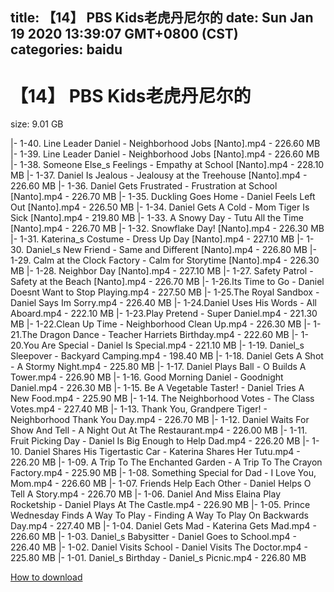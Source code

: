 
title: 【14】 PBS Kids老虎丹尼尔的
date: Sun Jan 19 2020 13:39:07 GMT+0800 (CST)    
categories: baidu
---

# 【14】 PBS Kids老虎丹尼尔的
size: 9.01 GB
 
 
|- 1-40. Line Leader Daniel - Neighborhood Jobs [Nanto].mp4 - 226.60 MB
|- 1-39. Line Leader Daniel - Neighborhood Jobs [Nanto].mp4 - 226.60 MB
|- 1-38. Someone Else_s Feelings - Empathy at School [Nanto].mp4 - 228.10 MB
|- 1-37. Daniel Is Jealous - Jealousy at the Treehouse [Nanto].mp4 - 226.60 MB
|- 1-36. Daniel Gets Frustrated - Frustration at School [Nanto].mp4 - 226.70 MB
|- 1-35. Duckling Goes Home - Daniel Feels Left Out [Nanto].mp4 - 226.50 MB
|- 1-34. Daniel Gets A Cold - Mom Tiger Is Sick [Nanto].mp4 - 219.80 MB
|- 1-33. A Snowy Day - Tutu All the Time [Nanto].mp4 - 226.70 MB
|- 1-32. Snowflake Day! [Nanto].mp4 - 226.30 MB
|- 1-31. Katerina_s Costume - Dress Up Day [Nanto].mp4 - 227.10 MB
|- 1-30. Daniel_s New Friend - Same and Different [Nanto].mp4 - 226.80 MB
|- 1-29. Calm at the Clock Factory - Calm for Storytime [Nanto].mp4 - 226.30 MB
|- 1-28. Neighbor Day [Nanto].mp4 - 227.10 MB
|- 1-27. Safety Patrol - Safety at the Beach [Nanto].mp4 - 226.70 MB
|- 1-26.Its Time to Go - Daniel Doesnt Want to Stop Playing.mp4 - 227.50 MB
|- 1-25.The Royal Sandbox - Daniel Says Im Sorry.mp4 - 226.40 MB
|- 1-24.Daniel Uses His Words - All Aboard.mp4 - 222.10 MB
|- 1-23.Play Pretend - Super Daniel.mp4 - 221.30 MB
|- 1-22.Clean Up Time - Neighborhood Clean Up.mp4 - 226.30 MB
|- 1-21.The Dragon Dance - Teacher Harriets Birthday.mp4 - 222.60 MB
|- 1-20.You Are Special - Daniel Is Special.mp4 - 221.10 MB
|- 1-19. Daniel_s Sleepover - Backyard Camping.mp4 - 198.40 MB
|- 1-18. Daniel Gets A Shot - A Stormy Night.mp4 - 225.80 MB
|- 1-17. Daniel Plays Ball - O Builds A Tower.mp4 - 226.90 MB
|- 1-16. Good Morning Daniel - Goodnight Daniel.mp4 - 226.30 MB
|- 1-15. Be A Vegetable Taster! - Daniel Tries A New Food.mp4 - 225.90 MB
|- 1-14. The Neighborhood Votes - The Class Votes.mp4 - 227.40 MB
|- 1-13. Thank You, Grandpere Tiger! - Neighborhood Thank You Day.mp4 - 226.70 MB
|- 1-12. Daniel Waits For Show And Tell - A Night Out At The Restaurant.mp4 - 226.00 MB
|- 1-11. Fruit Picking Day - Daniel Is Big Enough to Help Dad.mp4 - 226.20 MB
|- 1-10. Daniel Shares His Tigertastic Car - Katerina Shares Her Tutu.mp4 - 226.20 MB
|- 1-09. A Trip To The Enchanted Garden - A Trip To The Crayon Factory.mp4 - 225.90 MB
|- 1-08. Something Special for Dad - I Love You, Mom.mp4 - 226.60 MB
|- 1-07. Friends Help Each Other - Daniel Helps O Tell A Story.mp4 - 226.70 MB
|- 1-06. Daniel And Miss Elaina Play Rocketship - Daniel Plays At The Castle.mp4 - 226.90 MB
|- 1-05. Prince Wednesday Finds A Way To Play - Finding A Way To Play On Backwards Day.mp4 - 227.40 MB
|- 1-04. Daniel Gets Mad - Katerina Gets Mad.mp4 - 226.60 MB
|- 1-03. Daniel_s Babysitter - Daniel Goes to School.mp4 - 226.40 MB
|- 1-02. Daniel Visits School - Daniel Visits The Doctor.mp4 - 225.80 MB
|- 1-01. Daniel_s Birthday - Daniel_s Picnic.mp4 - 226.80 MB

[How to download](https://bpcam.bemobtrk.com/go/2ceec3aa-1ca2-46d6-b9ff-aaa5c184517c?jno=4312)